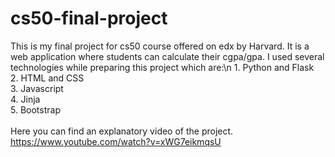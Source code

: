 # cs50-final-project
This is my final project for cs50 course offered on edx by Harvard. It is a web application where students can calculate their cgpa/gpa.
I used several technologies while preparing this project which are:\n
    1. Python and Flask\
    2. HTML and CSS\
    3. Javascript\
    4. Jinja\
    5. Bootstrap\
\
Here you can find an explanatory video of the project.
https://www.youtube.com/watch?v=xWG7eikmqsU
